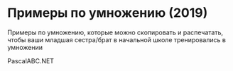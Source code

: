 # Примеры по умножению (2019)

Примеры по умножению, которые можно скопировать и распечатать, чтобы ваши младшая сестра/брат в начальной школе тренировались в умножении

PascalABC.NET
